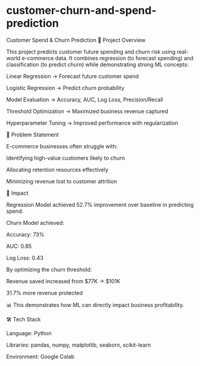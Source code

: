 # customer-churn-and-spend-prediction
Customer Spend & Churn Prediction
📌 Project Overview

This project predicts customer future spending and churn risk using real-world e-commerce data.
It combines regression (to forecast spending) and classification (to predict churn) while demonstrating strong ML concepts:

Linear Regression → Forecast future customer spend

Logistic Regression → Predict churn probability

Model Evaluation → Accuracy, AUC, Log Loss, Precision/Recall

Threshold Optimization → Maximized business revenue captured

Hyperparameter Tuning → Improved performance with regularization

🚀 Problem Statement

E-commerce businesses often struggle with:

Identifying high-value customers likely to churn

Allocating retention resources effectively

Minimizing revenue lost to customer attrition

🔑 Impact

Regression Model achieved 52.7% improvement over baseline in predicting spend.

Churn Model achieved:

Accuracy: 73%

AUC: 0.85

Log Loss: 0.43

By optimizing the churn threshold:

Revenue saved increased from $77K → $101K

31.7% more revenue protected

📊 This demonstrates how ML can directly impact business profitability.

🛠️ Tech Stack

Language: Python

Libraries: pandas, numpy, matplotlib, seaborn, scikit-learn

Environment: Google Colab

